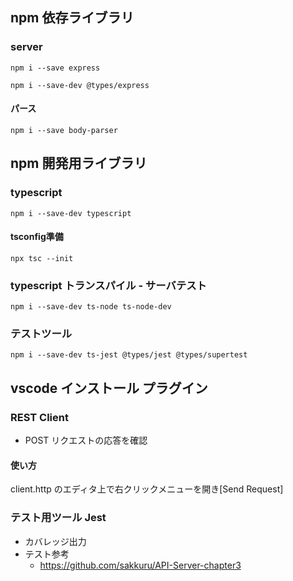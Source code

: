 
## npm 依存ライブラリ

### server

```
npm i --save express
```

```
npm i --save-dev @types/express
```

#### パース

```
npm i --save body-parser 
```

## npm 開発用ライブラリ
### typescript

```
npm i --save-dev typescript
```

#### tsconfig準備

```console
npx tsc --init
```


### typescript トランスパイル - サーバテスト
```
npm i --save-dev ts-node ts-node-dev 
```
### テストツール

```
npm i --save-dev ts-jest @types/jest @types/supertest
```

## vscode インストール プラグイン

### REST Client 
* POST リクエストの応答を確認


#### 使い方
client.http のエディタ上で右クリックメニューを開き[Send Request]


### テスト用ツール Jest 
* カバレッジ出力
* テスト参考
  * https://github.com/sakkuru/API-Server-chapter3
  